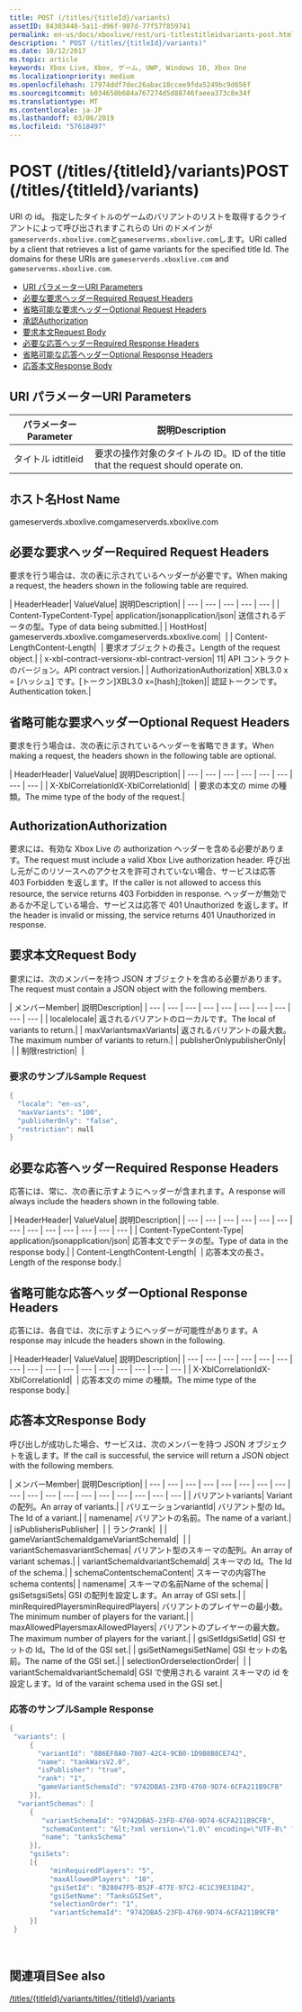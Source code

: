 ```yaml
---
title: POST (/titles/{titleId}/variants)
assetID: 84303448-5a11-d96f-907d-77f57f859741
permalink: en-us/docs/xboxlive/rest/uri-titlestitleidvariants-post.html
description: " POST (/titles/{titleId}/variants)"
ms.date: 10/12/2017
ms.topic: article
keywords: Xbox Live, Xbox, ゲーム, UWP, Windows 10, Xbox One
ms.localizationpriority: medium
ms.openlocfilehash: 17974ddf7dec26abac18ccee9fda5249bc9d656f
ms.sourcegitcommit: b034650b684a767274d5d88746faeea373c8e34f
ms.translationtype: MT
ms.contentlocale: ja-JP
ms.lasthandoff: 03/06/2019
ms.locfileid: "57618497"
---
```

# <a name="post-titlestitleidvariants"></a><span data-ttu-id="fa7b2-104">POST (/titles/{titleId}/variants)</span><span class="sxs-lookup"><span data-stu-id="fa7b2-104">POST (/titles/{titleId}/variants)</span></span>
<span data-ttu-id="fa7b2-105">URI の id。 指定したタイトルのゲームのバリアントのリストを取得するクライアントによって呼び出されますこれらの Uri のドメインが`gameserverds.xboxlive.com`と`gameserverms.xboxlive.com`します。</span><span class="sxs-lookup"><span data-stu-id="fa7b2-105">URI called by a client that retrieves a list of game variants for the specified title Id. The domains for these URIs are `gameserverds.xboxlive.com` and `gameserverms.xboxlive.com`.</span></span>
 
  * [<span data-ttu-id="fa7b2-106">URI パラメーター</span><span class="sxs-lookup"><span data-stu-id="fa7b2-106">URI Parameters</span></span>](#ID4EZ)
  * [<span data-ttu-id="fa7b2-107">必要な要求ヘッダー</span><span class="sxs-lookup"><span data-stu-id="fa7b2-107">Required Request Headers</span></span>](#ID4EIB)
  * [<span data-ttu-id="fa7b2-108">省略可能な要求ヘッダー</span><span class="sxs-lookup"><span data-stu-id="fa7b2-108">Optional Request Headers</span></span>](#ID4EED)
  * [<span data-ttu-id="fa7b2-109">承認</span><span class="sxs-lookup"><span data-stu-id="fa7b2-109">Authorization</span></span>](#ID4E3D)
  * [<span data-ttu-id="fa7b2-110">要求本文</span><span class="sxs-lookup"><span data-stu-id="fa7b2-110">Request Body</span></span>](#ID4EEE)
  * [<span data-ttu-id="fa7b2-111">必要な応答ヘッダー</span><span class="sxs-lookup"><span data-stu-id="fa7b2-111">Required Response Headers</span></span>](#ID4ELF)
  * [<span data-ttu-id="fa7b2-112">省略可能な応答ヘッダー</span><span class="sxs-lookup"><span data-stu-id="fa7b2-112">Optional Response Headers</span></span>](#ID4EMG)
  * [<span data-ttu-id="fa7b2-113">応答本文</span><span class="sxs-lookup"><span data-stu-id="fa7b2-113">Response Body</span></span>](#ID4EEH)
 
<a id="ID4EZ"></a>

 
## <a name="uri-parameters"></a><span data-ttu-id="fa7b2-114">URI パラメーター</span><span class="sxs-lookup"><span data-stu-id="fa7b2-114">URI Parameters</span></span>
 
| <span data-ttu-id="fa7b2-115">パラメーター</span><span class="sxs-lookup"><span data-stu-id="fa7b2-115">Parameter</span></span>| <span data-ttu-id="fa7b2-116">説明</span><span class="sxs-lookup"><span data-stu-id="fa7b2-116">Description</span></span>| 
| --- | --- | 
| <span data-ttu-id="fa7b2-117">タイトル id</span><span class="sxs-lookup"><span data-stu-id="fa7b2-117">titleid</span></span>| <span data-ttu-id="fa7b2-118">要求の操作対象のタイトルの ID。</span><span class="sxs-lookup"><span data-stu-id="fa7b2-118">ID of the title that the request should operate on.</span></span>| 
  
<a id="ID5EG"></a>

 
## <a name="host-name"></a><span data-ttu-id="fa7b2-119">ホスト名</span><span class="sxs-lookup"><span data-stu-id="fa7b2-119">Host Name</span></span>

<span data-ttu-id="fa7b2-120">gameserverds.xboxlive.com</span><span class="sxs-lookup"><span data-stu-id="fa7b2-120">gameserverds.xboxlive.com</span></span>
 
<a id="ID4EIB"></a>

 
## <a name="required-request-headers"></a><span data-ttu-id="fa7b2-121">必要な要求ヘッダー</span><span class="sxs-lookup"><span data-stu-id="fa7b2-121">Required Request Headers</span></span>
 
<span data-ttu-id="fa7b2-122">要求を行う場合は、次の表に示されているヘッダーが必要です。</span><span class="sxs-lookup"><span data-stu-id="fa7b2-122">When making a request, the headers shown in the following table are required.</span></span>
 
| <span data-ttu-id="fa7b2-123">Header</span><span class="sxs-lookup"><span data-stu-id="fa7b2-123">Header</span></span>| <span data-ttu-id="fa7b2-124">Value</span><span class="sxs-lookup"><span data-stu-id="fa7b2-124">Value</span></span>| <span data-ttu-id="fa7b2-125">説明</span><span class="sxs-lookup"><span data-stu-id="fa7b2-125">Description</span></span>| 
| --- | --- | --- | --- | --- | 
| <span data-ttu-id="fa7b2-126">Content-Type</span><span class="sxs-lookup"><span data-stu-id="fa7b2-126">Content-Type</span></span>| <span data-ttu-id="fa7b2-127">application/json</span><span class="sxs-lookup"><span data-stu-id="fa7b2-127">application/json</span></span>| <span data-ttu-id="fa7b2-128">送信されるデータの型。</span><span class="sxs-lookup"><span data-stu-id="fa7b2-128">Type of data being submitted.</span></span>| 
| <span data-ttu-id="fa7b2-129">Host</span><span class="sxs-lookup"><span data-stu-id="fa7b2-129">Host</span></span>| <span data-ttu-id="fa7b2-130">gameserverds.xboxlive.com</span><span class="sxs-lookup"><span data-stu-id="fa7b2-130">gameserverds.xboxlive.com</span></span>|  | 
| <span data-ttu-id="fa7b2-131">Content-Length</span><span class="sxs-lookup"><span data-stu-id="fa7b2-131">Content-Length</span></span>|  | <span data-ttu-id="fa7b2-132">要求オブジェクトの長さ。</span><span class="sxs-lookup"><span data-stu-id="fa7b2-132">Length of the request object.</span></span>| 
| <span data-ttu-id="fa7b2-133">x-xbl-contract-version</span><span class="sxs-lookup"><span data-stu-id="fa7b2-133">x-xbl-contract-version</span></span>| <span data-ttu-id="fa7b2-134">1</span><span class="sxs-lookup"><span data-stu-id="fa7b2-134">1</span></span>| <span data-ttu-id="fa7b2-135">API コントラクトのバージョン。</span><span class="sxs-lookup"><span data-stu-id="fa7b2-135">API contract version.</span></span>| 
| <span data-ttu-id="fa7b2-136">Authorization</span><span class="sxs-lookup"><span data-stu-id="fa7b2-136">Authorization</span></span>| <span data-ttu-id="fa7b2-137">XBL3.0 x = [ハッシュ] です。[トークン]</span><span class="sxs-lookup"><span data-stu-id="fa7b2-137">XBL3.0 x=[hash];[token]</span></span>| <span data-ttu-id="fa7b2-138">認証トークンです。</span><span class="sxs-lookup"><span data-stu-id="fa7b2-138">Authentication token.</span></span>| 
  
<a id="ID4EED"></a>

 
## <a name="optional-request-headers"></a><span data-ttu-id="fa7b2-139">省略可能な要求ヘッダー</span><span class="sxs-lookup"><span data-stu-id="fa7b2-139">Optional Request Headers</span></span>
 
<span data-ttu-id="fa7b2-140">要求を行う場合は、次の表に示されているヘッダーを省略できます。</span><span class="sxs-lookup"><span data-stu-id="fa7b2-140">When making a request, the headers shown in the following table are optional.</span></span>
 
| <span data-ttu-id="fa7b2-141">Header</span><span class="sxs-lookup"><span data-stu-id="fa7b2-141">Header</span></span>| <span data-ttu-id="fa7b2-142">Value</span><span class="sxs-lookup"><span data-stu-id="fa7b2-142">Value</span></span>| <span data-ttu-id="fa7b2-143">説明</span><span class="sxs-lookup"><span data-stu-id="fa7b2-143">Description</span></span>| 
| --- | --- | --- | --- | --- | --- | --- | --- | 
| <span data-ttu-id="fa7b2-144">X-XblCorrelationId</span><span class="sxs-lookup"><span data-stu-id="fa7b2-144">X-XblCorrelationId</span></span>|  | <span data-ttu-id="fa7b2-145">要求の本文の mime の種類。</span><span class="sxs-lookup"><span data-stu-id="fa7b2-145">The mime type of the body of the request.</span></span>| 
  
<a id="ID4E3D"></a>

 
## <a name="authorization"></a><span data-ttu-id="fa7b2-146">Authorization</span><span class="sxs-lookup"><span data-stu-id="fa7b2-146">Authorization</span></span>

<span data-ttu-id="fa7b2-147">要求には、有効な Xbox Live の authorization ヘッダーを含める必要があります。</span><span class="sxs-lookup"><span data-stu-id="fa7b2-147">The request must include a valid Xbox Live authorization header.</span></span> <span data-ttu-id="fa7b2-148">呼び出し元がこのリソースへのアクセスを許可されていない場合、サービスは応答 403 Forbidden を返します。</span><span class="sxs-lookup"><span data-stu-id="fa7b2-148">If the caller is not allowed to access this resource, the service returns 403 Forbidden in response.</span></span> <span data-ttu-id="fa7b2-149">ヘッダーが無効であるか不足している場合、サービスは応答で 401 Unauthorized を返します。</span><span class="sxs-lookup"><span data-stu-id="fa7b2-149">If the header is invalid or missing, the service returns 401 Unauthorized in response.</span></span>
 
<a id="ID4EEE"></a>

 
## <a name="request-body"></a><span data-ttu-id="fa7b2-150">要求本文</span><span class="sxs-lookup"><span data-stu-id="fa7b2-150">Request Body</span></span>
 
<span data-ttu-id="fa7b2-151">要求には、次のメンバーを持つ JSON オブジェクトを含める必要があります。</span><span class="sxs-lookup"><span data-stu-id="fa7b2-151">The request must contain a JSON object with the following members.</span></span>
 
| <span data-ttu-id="fa7b2-152">メンバー</span><span class="sxs-lookup"><span data-stu-id="fa7b2-152">Member</span></span>| <span data-ttu-id="fa7b2-153">説明</span><span class="sxs-lookup"><span data-stu-id="fa7b2-153">Description</span></span>| 
| --- | --- | --- | --- | --- | --- | --- | --- | --- | --- | 
| <span data-ttu-id="fa7b2-154">locale</span><span class="sxs-lookup"><span data-stu-id="fa7b2-154">locale</span></span>| <span data-ttu-id="fa7b2-155">返されるバリアントのローカルです。</span><span class="sxs-lookup"><span data-stu-id="fa7b2-155">The local of variants to return.</span></span>| 
| <span data-ttu-id="fa7b2-156">maxVariants</span><span class="sxs-lookup"><span data-stu-id="fa7b2-156">maxVariants</span></span>| <span data-ttu-id="fa7b2-157">返されるバリアントの最大数。</span><span class="sxs-lookup"><span data-stu-id="fa7b2-157">The maximum number of variants to return.</span></span>| 
| <span data-ttu-id="fa7b2-158">publisherOnly</span><span class="sxs-lookup"><span data-stu-id="fa7b2-158">publisherOnly</span></span>|  | 
| <span data-ttu-id="fa7b2-159">制限</span><span class="sxs-lookup"><span data-stu-id="fa7b2-159">restriction</span></span>|  | 
 
<a id="ID4EDF"></a>

 
### <a name="sample-request"></a><span data-ttu-id="fa7b2-160">要求のサンプル</span><span class="sxs-lookup"><span data-stu-id="fa7b2-160">Sample Request</span></span>
 

```cpp
{
  "locale": "en-us",
  "maxVariants": "100",
  "publisherOnly": "false",
  "restriction": null
}

```

   
<a id="ID4ELF"></a>

 
## <a name="required-response-headers"></a><span data-ttu-id="fa7b2-161">必要な応答ヘッダー</span><span class="sxs-lookup"><span data-stu-id="fa7b2-161">Required Response Headers</span></span>
 
<span data-ttu-id="fa7b2-162">応答には、常に、次の表に示すようにヘッダーが含まれます。</span><span class="sxs-lookup"><span data-stu-id="fa7b2-162">A response will always include the headers shown in the following table.</span></span>
 
| <span data-ttu-id="fa7b2-163">Header</span><span class="sxs-lookup"><span data-stu-id="fa7b2-163">Header</span></span>| <span data-ttu-id="fa7b2-164">Value</span><span class="sxs-lookup"><span data-stu-id="fa7b2-164">Value</span></span>| <span data-ttu-id="fa7b2-165">説明</span><span class="sxs-lookup"><span data-stu-id="fa7b2-165">Description</span></span>| 
| --- | --- | --- | --- | --- | --- | --- | --- | --- | --- | --- | --- | --- | 
| <span data-ttu-id="fa7b2-166">Content-Type</span><span class="sxs-lookup"><span data-stu-id="fa7b2-166">Content-Type</span></span>| <span data-ttu-id="fa7b2-167">application/json</span><span class="sxs-lookup"><span data-stu-id="fa7b2-167">application/json</span></span>| <span data-ttu-id="fa7b2-168">応答本文でデータの型。</span><span class="sxs-lookup"><span data-stu-id="fa7b2-168">Type of data in the response body.</span></span>| 
| <span data-ttu-id="fa7b2-169">Content-Length</span><span class="sxs-lookup"><span data-stu-id="fa7b2-169">Content-Length</span></span>|  | <span data-ttu-id="fa7b2-170">応答本文の長さ。</span><span class="sxs-lookup"><span data-stu-id="fa7b2-170">Length of the response body.</span></span>| 
  
<a id="ID4EMG"></a>

 
## <a name="optional-response-headers"></a><span data-ttu-id="fa7b2-171">省略可能な応答ヘッダー</span><span class="sxs-lookup"><span data-stu-id="fa7b2-171">Optional Response Headers</span></span>
 
<span data-ttu-id="fa7b2-172">応答には、各自では、次に示すようにヘッダーが可能性があります。</span><span class="sxs-lookup"><span data-stu-id="fa7b2-172">A response may inlcude the headers shown in the following.</span></span>
 
| <span data-ttu-id="fa7b2-173">Header</span><span class="sxs-lookup"><span data-stu-id="fa7b2-173">Header</span></span>| <span data-ttu-id="fa7b2-174">Value</span><span class="sxs-lookup"><span data-stu-id="fa7b2-174">Value</span></span>| <span data-ttu-id="fa7b2-175">説明</span><span class="sxs-lookup"><span data-stu-id="fa7b2-175">Description</span></span>| 
| --- | --- | --- | --- | --- | --- | --- | --- | --- | --- | --- | --- | --- | --- | --- | --- | 
| <span data-ttu-id="fa7b2-176">X-XblCorrelationId</span><span class="sxs-lookup"><span data-stu-id="fa7b2-176">X-XblCorrelationId</span></span>|  | <span data-ttu-id="fa7b2-177">応答本文の mime の種類。</span><span class="sxs-lookup"><span data-stu-id="fa7b2-177">The mime type of the response body.</span></span>| 
  
<a id="ID4EEH"></a>

 
## <a name="response-body"></a><span data-ttu-id="fa7b2-178">応答本文</span><span class="sxs-lookup"><span data-stu-id="fa7b2-178">Response Body</span></span>
 
<span data-ttu-id="fa7b2-179">呼び出しが成功した場合、サービスは、次のメンバーを持つ JSON オブジェクトを返します。</span><span class="sxs-lookup"><span data-stu-id="fa7b2-179">If the call is successful, the service will return a JSON object with the following members.</span></span>
 
| <span data-ttu-id="fa7b2-180">メンバー</span><span class="sxs-lookup"><span data-stu-id="fa7b2-180">Member</span></span>| <span data-ttu-id="fa7b2-181">説明</span><span class="sxs-lookup"><span data-stu-id="fa7b2-181">Description</span></span>| 
| --- | --- | --- | --- | --- | --- | --- | --- | --- | --- | --- | --- | --- | --- | --- | --- | --- | --- | 
| <span data-ttu-id="fa7b2-182">バリアント</span><span class="sxs-lookup"><span data-stu-id="fa7b2-182">variants</span></span>| <span data-ttu-id="fa7b2-183">Variant の配列。</span><span class="sxs-lookup"><span data-stu-id="fa7b2-183">An array of variants.</span></span>| 
| <span data-ttu-id="fa7b2-184">バリエーション</span><span class="sxs-lookup"><span data-stu-id="fa7b2-184">variantId</span></span>| <span data-ttu-id="fa7b2-185">バリアント型の Id。</span><span class="sxs-lookup"><span data-stu-id="fa7b2-185">The Id of a variant.</span></span>| 
| <span data-ttu-id="fa7b2-186">name</span><span class="sxs-lookup"><span data-stu-id="fa7b2-186">name</span></span>| <span data-ttu-id="fa7b2-187">バリアントの名前。</span><span class="sxs-lookup"><span data-stu-id="fa7b2-187">The name of a variant.</span></span>| 
| <span data-ttu-id="fa7b2-188">isPublisher</span><span class="sxs-lookup"><span data-stu-id="fa7b2-188">isPublisher</span></span>|  | 
| <span data-ttu-id="fa7b2-189">ランク</span><span class="sxs-lookup"><span data-stu-id="fa7b2-189">rank</span></span>|  | 
| <span data-ttu-id="fa7b2-190">gameVariantSchemaId</span><span class="sxs-lookup"><span data-stu-id="fa7b2-190">gameVariantSchemaId</span></span>|  | 
| <span data-ttu-id="fa7b2-191">variantSchemas</span><span class="sxs-lookup"><span data-stu-id="fa7b2-191">variantSchemas</span></span>| <span data-ttu-id="fa7b2-192">バリアント型のスキーマの配列。</span><span class="sxs-lookup"><span data-stu-id="fa7b2-192">An array of variant schemas.</span></span>| 
| <span data-ttu-id="fa7b2-193">variantSchemaId</span><span class="sxs-lookup"><span data-stu-id="fa7b2-193">variantSchemaId</span></span>| <span data-ttu-id="fa7b2-194">スキーマの Id。</span><span class="sxs-lookup"><span data-stu-id="fa7b2-194">The Id of the schema.</span></span>| 
| <span data-ttu-id="fa7b2-195">schemaContent</span><span class="sxs-lookup"><span data-stu-id="fa7b2-195">schemaContent</span></span>| <span data-ttu-id="fa7b2-196">スキーマの内容</span><span class="sxs-lookup"><span data-stu-id="fa7b2-196">The schema contents</span></span>| 
| <span data-ttu-id="fa7b2-197">name</span><span class="sxs-lookup"><span data-stu-id="fa7b2-197">name</span></span>| <span data-ttu-id="fa7b2-198">スキーマの名前</span><span class="sxs-lookup"><span data-stu-id="fa7b2-198">Name of the schema</span></span>| 
| <span data-ttu-id="fa7b2-199">gsiSets</span><span class="sxs-lookup"><span data-stu-id="fa7b2-199">gsiSets</span></span>| <span data-ttu-id="fa7b2-200">GSI の配列を設定します。</span><span class="sxs-lookup"><span data-stu-id="fa7b2-200">An array of GSI sets.</span></span>| 
| <span data-ttu-id="fa7b2-201">minRequiredPlayers</span><span class="sxs-lookup"><span data-stu-id="fa7b2-201">minRequiredPlayers</span></span>| <span data-ttu-id="fa7b2-202">バリアントのプレイヤーの最小数。</span><span class="sxs-lookup"><span data-stu-id="fa7b2-202">The minimum number of players for the variant.</span></span>| 
| <span data-ttu-id="fa7b2-203">maxAllowedPlayers</span><span class="sxs-lookup"><span data-stu-id="fa7b2-203">maxAllowedPlayers</span></span>| <span data-ttu-id="fa7b2-204">バリアントのプレイヤーの最大数。</span><span class="sxs-lookup"><span data-stu-id="fa7b2-204">The maximum number of players for the variant.</span></span>| 
| <span data-ttu-id="fa7b2-205">gsiSetId</span><span class="sxs-lookup"><span data-stu-id="fa7b2-205">gsiSetId</span></span>| <span data-ttu-id="fa7b2-206">GSI セットの Id。</span><span class="sxs-lookup"><span data-stu-id="fa7b2-206">The Id of the GSI set.</span></span>| 
| <span data-ttu-id="fa7b2-207">gsiSetName</span><span class="sxs-lookup"><span data-stu-id="fa7b2-207">gsiSetName</span></span>| <span data-ttu-id="fa7b2-208">GSI セットの名前。</span><span class="sxs-lookup"><span data-stu-id="fa7b2-208">The name of the GSI set.</span></span>| 
| <span data-ttu-id="fa7b2-209">selectionOrder</span><span class="sxs-lookup"><span data-stu-id="fa7b2-209">selectionOrder</span></span>|  | 
| <span data-ttu-id="fa7b2-210">variantSchemaId</span><span class="sxs-lookup"><span data-stu-id="fa7b2-210">variantSchemaId</span></span>| <span data-ttu-id="fa7b2-211">GSI で使用される varaint スキーマの id を設定します。</span><span class="sxs-lookup"><span data-stu-id="fa7b2-211">Id of the varaint schema used in the GSI set.</span></span>| 
 
<a id="ID4EYBAC"></a>

 
### <a name="sample-response"></a><span data-ttu-id="fa7b2-212">応答のサンプル</span><span class="sxs-lookup"><span data-stu-id="fa7b2-212">Sample Response</span></span>
 

```cpp
{
 "variants": [
     { 
       "variantId": "8B6EF8A0-7807-42C4-9CB0-1D9B8B8CE742", 
       "name": "tankWarsV2.0",
       "isPublisher": "true",
       "rank": "1",
       "gameVariantSchemaId": "9742DBA5-23FD-4760-9D74-6CFA211B9CFB"
     }],
  "variantSchemas": [
     {
        "variantSchemaId": "9742DBA5-23FD-4760-9D74-6CFA211B9CFB",
        "schemaContent": "&lt;?xml version=\"1.0\" encoding=\"UTF-8\" ?>&lt;xs:schema xmlns:xs=\"http://www.w3.org/2001/XMLSchema\">&lt;xs:element name=\"root\">&lt;/xs:element>&lt;/xs:schema>"
        "name": "tanksSchema"
     }],
     "gsiSets":
     [{ 
          "minRequiredPlayers": "5", 
          "maxAllowedPlayers": "10", 
          "gsiSetId": "B28047F5-B52F-477E-97C2-4C1C39E31D42",
          "gsiSetName": "TanksGSISet",
          "selectionOrder": "1",
          "variantSchemaId": "9742DBA5-23FD-4760-9D74-6CFA211B9CFB"
     }]
 }

  

```

   
<a id="ID4ERCAC"></a>

 
## <a name="see-also"></a><span data-ttu-id="fa7b2-213">関連項目</span><span class="sxs-lookup"><span data-stu-id="fa7b2-213">See also</span></span>
 [<span data-ttu-id="fa7b2-214">/titles/{titleId}/variants</span><span class="sxs-lookup"><span data-stu-id="fa7b2-214">/titles/{titleId}/variants</span></span>](uri-titlestitleidvariants.md)

  